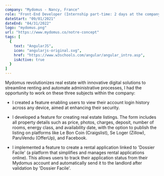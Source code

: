 ```yaml
---
company: "Mydomus - Nancy, France"
role: "Front-End Developer (Internship part-time: 2 days at the company per week - On-site/Remote)"
dateStart: "09/01/2021"
dateEnd: "04/31/2022"
logo: "mydomus.png"
url: "https://www.mydomus.co/notre-concept"
tags: [
  { 
    text: "AngularJS", 
    icon: "angularjs-original.svg", 
    href: "https://www.w3schools.com/angular/angular_intro.asp",
    isActive: true
  }
]
---
```


Mydomus revolutionizes real estate with innovative digital solutions to streamline renting and automate administrative processes, I had the opportunity to work on these three subjects within the company:

- I created a feature enabling users to view their account login history across any device, aimed at enhancing their security.

- I developed a feature for creating real estate listings. The form includes all property details such as price, photos, charges, deposit, number of rooms, energy class, and availability date, with the option to publish the listing on platforms like Le Bon Coin (Craigslist), Se Loger (Zillow), ParuVendu (OfferUp), and Facebook.

- I implemented a feature to create a rental application linked to 'Dossier Facile' (a platform that simplifies and manages rental applications online). This allows users to track their application status from their Mydomus account and automatically send it to the landlord after validation by 'Dossier Facile'.